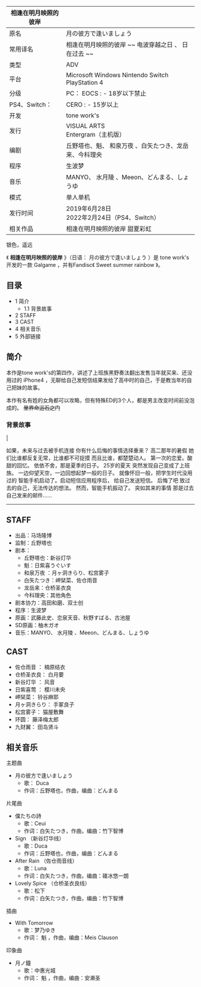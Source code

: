 |  相逢在明月映照的彼岸  ||
|---|---|
|原名  |  月の彼方で逢いましょう   |
|常用译名  |  相逢在明月映照的彼岸  ~~ 电波穿越之日  、  日在过去  ~~  |
|类型  |  ADV   |
|平台  |  Microsoft Windows  Nintendo Switch  PlayStation 4   |
|分级  |  PC：    EOCS  :    \- 18岁以下禁止|
|PS4、Switch：  |  CERO  :    \- 15岁以上|
|开发  |  tone work's   |
|发行  |  VISUAL ARTS   <br>Entergram（主机版）  |
|编剧  |  丘野塔也、魁、  和泉万夜  、白矢たつき、龙岳来、今科理央   |
|程序  |  生波梦   |
|音乐  |  MANYO、  水月陵  、Meeon、どんまる、しょうゆ   |
|模式  |  单人单机   |
|发行时间  |  2019年6月28日   <br>2022年2月24日（PS4、Switch）  |
|相关作品  |  相逢在明月映照的彼岸 甜夏彩虹    |
银色，遥远  
  
《 **相逢在明月映照的彼岸** 》（日语：  月の彼方で逢いましょう  ）是  tone work's  开发的一款  Galgame
，并有Fandisc《  Sweet summer rainbow  》。

##  目录

  * 1  简介 
    * 1.1  背景故事 
  * 2  STAFF 
  * 3  CAST 
  * 4  相关音乐 
  * 5  外部链接 

##  简介

本作是tone work's的第四作，讲述了上班族黑野奏汰翻出发售当年就买来、还没用过的  iPhone4
，无聊给自己发短信结果发给了高中时的自己，于是教当年的自己把妹的故事。

本作有名有姓的女角都可以攻略，但有特殊ED的3个人，都是男主改变时间前没泡成的。 ~~里界命运石之门~~

###  背景故事

|

如果，未来与过去被手机连接  你有什么后悔的事情选择重来？  高二那年的暑假  她们比谁都反复无常，比谁都不可捉摸  而且比谁，都楚楚动人。
第一次的恋爱。酸甜的回忆。  依依不舍，那是夏季的日子。  25岁的夏天  突然发现自己变成了上班族。  一边仰望天空，一边回想起梦一般的日子。
就像怀旧一般，把学生时代没用过的  智能手机启动了。启动短信应用程序后，  给自己发送短信。  后悔了吧  致过去的自己，无法传达的想法。
然而，智能手机振动了。  突如其来的事情  那是过去自己发来的邮件…… </br>  
  
---  
  
##  STAFF

  * 出品：马场隆博 
  * 监制：丘野塔也 
  * 剧本： 
    * 丘野塔也：新谷灯华 
    * 魁：日紫喜うぐいす 
    * 和泉万夜  ：月ヶ洞きらり、松宫雾子 
    * 白矢たつき：岬栞菜、佐仓雨音 
    * 龙岳来：仓桥圣衣良 
    * 今科理央：其他角色 
  * 剧本协力：高田和磨、双士创 
  * 程序：生波梦 
  * 原画：武藤此史、恋泉天音、秋野すばる、古池屋 
  * SD原画：柚木ガオ 
  * 音乐：MANYO、  水月陵  、Meeon、どんまる、しょうゆ 

##  CAST

  * 佐仓雨音  ：  楠原结衣 
  * 仓桥圣衣良：  白月要 
  * 新谷灯华  ：  风音 
  * 日紫喜莺  ：  樱川未央 
  * 岬栞菜：  铃谷麻耶 
  * 月ヶ洞きらり：  手冢良子 
  * 松宫雾子：  猫屋敷舞 
  * 环圆：  藤泽梅太郎 
  * 九财翼：  田岛贤斗 

##  相关音乐

主题曲

  * 月の彼方で逢いましょう 
    * 歌：  Duca 
    * 作词：丘野塔也，作曲，编曲：どんまる 

片尾曲

  * 僕たちの詩 
    * 歌：Ceui 
    * 作词：白矢たつき，作曲，编曲：竹下智博 
  * Sign  （新谷灯华线） 
    * 歌：Duca 
    * 作词：丘野塔也，作曲，编曲：どんまる 
  * After Rain  （佐仓雨音线） 
    * 歌：Luna 
    * 作词：白矢たつき，作曲，编曲：碓冰悠一朗 
  * Lovely Spice  （仓桥圣衣良线） 
    * 歌：松下 
    * 作词：白矢たつき，作曲，编曲：竹下智博 

插曲

  * With Tomorrow 
    * 歌：梦乃ゆき 
    * 作词：  魁  ，作曲，编曲：Meis Clauson 

印象曲

  * 月ノ鐘 
    * 歌：中惠光城 
    * 作词：  魁  ，作曲，编曲：安濑圣 
